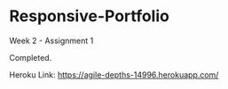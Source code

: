 # Responsive-Portfolio
Week 2 - Assignment 1

Completed.

Heroku Link:
https://agile-depths-14996.herokuapp.com/


